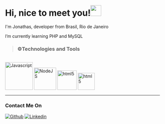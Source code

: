 <h1>Hi, nice to meet you!<img src="https://images.assets-landingi.com/uc/20e3d05d-961d-449d-905b-a543e0cd04e5/giphy5.gif" width="35" style="max-width: 100%; display: inline-block"></h1>

I'm Jonathas, developer from Brasil, Rio de Janeiro <img src="https://user-images.githubusercontent.com/102678837/178667298-cd81b7a9-3d88-4945-8e93-4ae5f308911a.png" width="13" style="max-width: 100%; display: inline-block"> 


I’m currently learning PHP and MySQL
<blockquote>
 <h3>⚙Technologies and Tools</h3>
</blockquote>
<div style="display: inline_block"><br/>
 <img alignm="center" alt="Javascript" src="https://img.shields.io/badge/JavaScript-F7DF1E?style=for-the-badge&logo=javascript&logoColor=black" width="90">
 <img alignm="center" alt="NodeJS" src="https://img.shields.io/badge/Node.js-43853D?style=for-the-badge&logo=node.js&logoColor=white" width="72">
 <img alignm="center" alt="html5" src="https://img.shields.io/badge/html5-%23E34F26.svg?style=for-the-badge&logo=html5&logoColor=white" width="63">
 <img alignm="center" alt="html5" src="https://img.shields.io/badge/css3-%231572B6.svg?style=for-the-badge&logo=css3&logoColor=white" width="55">
 <hr></hr>                                                                                                                                                  

<h3>Contact Me On</h3> 
 
[![Github](https://img.shields.io/badge/GitHub-100000?style=for-the-badge&logo=github&logoColor=white)](https://github.com/breakingEnd)
[![Linkedin](https://img.shields.io/badge/LinkedIn-0077B5?style=for-the-badge&logo=linkedin&logoColor=white)](https://www.linkedin.com/in/jonathas-menezes-56369752/)
